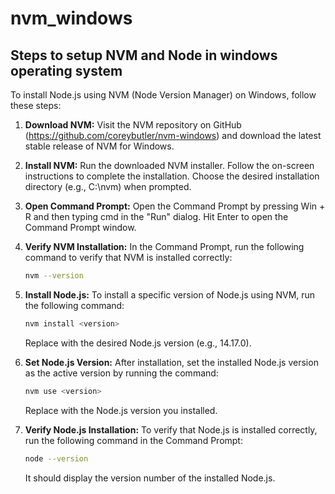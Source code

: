 # nvm_windows

## Steps to setup NVM and Node in windows operating system

To install Node.js using NVM (Node Version Manager) on Windows, follow these steps:

1. <b>Download NVM:</b> Visit the NVM repository on GitHub (https://github.com/coreybutler/nvm-windows) and download the latest stable release of NVM for Windows.

2. <b>Install NVM:</b> Run the downloaded NVM installer. Follow the on-screen instructions to complete the installation. Choose the desired installation directory (e.g., C:\nvm) when prompted.

3. <b>Open Command Prompt:</b> Open the Command Prompt by pressing Win + R and then typing cmd in the "Run" dialog. Hit Enter to open the Command Prompt window.

4. <b>Verify NVM Installation:</b> In the Command Prompt, run the following command to verify that NVM is installed correctly:

    ```bash
    nvm --version
    ```

5. <b>Install Node.js:</b> To install a specific version of Node.js using NVM, run the following command:
    ```bash
    nvm install <version>
    ```
   Replace <version> with the desired Node.js version (e.g., 14.17.0).

6. <b>Set Node.js Version:</b> After installation, set the installed Node.js version as the active version by running the command:
   ```bash
   nvm use <version>
   ```
   Replace <version> with the Node.js version you installed.

7. <b>Verify Node.js Installation:</b> To verify that Node.js is installed correctly, run the following command in the Command Prompt:
   ```bash
   node --version
   ```
   It should display the version number of the installed Node.js.
  